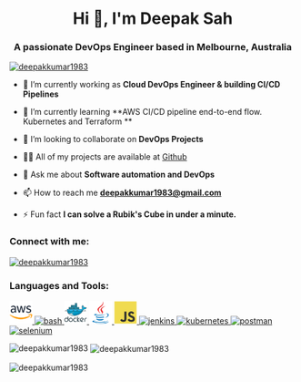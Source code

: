 <h1 align="center">Hi 👋, I'm Deepak Sah</h1>
<h3 align="center">A passionate DevOps Engineer based in Melbourne, Australia </h3>

<p align="left"> <a href="https://github.com/ryo-ma/github-profile-trophy"><img src="https://github-profile-trophy.vercel.app/?username=deepakkumar1983" alt="deepakkumar1983" /></a> </p>

- 🔭 I’m currently working as **Cloud DevOps Engineer & building CI/CD Pipelines**

- 🌱 I’m currently learning **AWS CI/CD pipeline end-to-end flow. Kubernetes and Terraform **

- 👯 I’m looking to collaborate on **DevOps Projects**

- 👨‍💻 All of my projects are available at [Github](Github)

- 💬 Ask me about **Software automation and DevOps**

- 📫 How to reach me **deepakkumar1983@gmail.com**

- ⚡ Fun fact **I can solve a Rubik's Cube in under a minute.**

<h3 align="left">Connect with me:</h3>
<p align="left">
<a href="https://linkedin.com/in/deepakkumar1983" target="blank"><img align="center" src="https://raw.githubusercontent.com/rahuldkjain/github-profile-readme-generator/master/src/images/icons/Social/linked-in-alt.svg" alt="deepakkumar1983" height="30" width="40" /></a>
</p>

<h3 align="left">Languages and Tools:</h3>
<p align="left"> <a href="https://aws.amazon.com" target="_blank" rel="noreferrer"> <img src="https://raw.githubusercontent.com/devicons/devicon/master/icons/amazonwebservices/amazonwebservices-original-wordmark.svg" alt="aws" width="40" height="40"/> </a> <a href="https://www.gnu.org/software/bash/" target="_blank" rel="noreferrer"> <img src="https://www.vectorlogo.zone/logos/gnu_bash/gnu_bash-icon.svg" alt="bash" width="40" height="40"/> </a> <a href="https://www.docker.com/" target="_blank" rel="noreferrer"> <img src="https://raw.githubusercontent.com/devicons/devicon/master/icons/docker/docker-original-wordmark.svg" alt="docker" width="40" height="40"/> </a> <a href="https://www.java.com" target="_blank" rel="noreferrer"> <img src="https://raw.githubusercontent.com/devicons/devicon/master/icons/java/java-original.svg" alt="java" width="40" height="40"/> </a> <a href="https://developer.mozilla.org/en-US/docs/Web/JavaScript" target="_blank" rel="noreferrer"> <img src="https://raw.githubusercontent.com/devicons/devicon/master/icons/javascript/javascript-original.svg" alt="javascript" width="40" height="40"/> </a> <a href="https://www.jenkins.io" target="_blank" rel="noreferrer"> <img src="https://www.vectorlogo.zone/logos/jenkins/jenkins-icon.svg" alt="jenkins" width="40" height="40"/> </a> <a href="https://kubernetes.io" target="_blank" rel="noreferrer"> <img src="https://www.vectorlogo.zone/logos/kubernetes/kubernetes-icon.svg" alt="kubernetes" width="40" height="40"/> </a> <a href="https://postman.com" target="_blank" rel="noreferrer"> <img src="https://www.vectorlogo.zone/logos/getpostman/getpostman-icon.svg" alt="postman" width="40" height="40"/> </a> <a href="https://www.selenium.dev" target="_blank" rel="noreferrer"> <img src="https://raw.githubusercontent.com/detain/svg-logos/780f25886640cef088af994181646db2f6b1a3f8/svg/selenium-logo.svg" alt="selenium" width="40" height="40"/> </a> </p>

<p><img align="left" src="https://github-readme-stats.vercel.app/api/top-langs?username=deepakkumar1983&show_icons=true&locale=en&layout=compact" alt="deepakkumar1983" /></p>

<p>&nbsp;<img align="center" src="https://github-readme-stats.vercel.app/api?username=deepakkumar1983&show_icons=true&locale=en" alt="deepakkumar1983" /></p>

<p><img align="center" src="https://github-readme-streak-stats.herokuapp.com/?user=deepakkumar1983&" alt="deepakkumar1983" /></p>
